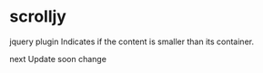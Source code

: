 # scrolljy
jquery plugin
Indicates if the content is smaller than its container. 

next Update soon change
